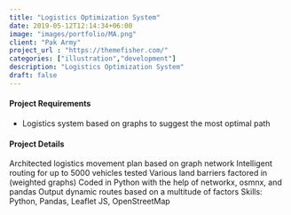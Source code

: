 ```yaml
---
title: "Logistics Optimization System"
date: 2019-05-12T12:14:34+06:00
image: "images/portfolio/MA.png"
client: "Pak Army"
project_url : "https://themefisher.com/"
categories: ["illustration","development"]
description: "Logistics Optimization System"
draft: false
---
```


#### Project Requirements

- Logistics system based on graphs to suggest the most optimal path


#### Project Details

Architected logistics movement plan based on graph network
Intelligent routing for up to 5000 vehicles tested
Various land barriers factored in (weighted graphs)
Coded in Python with the help of networkx, osmnx, and pandas
Output dynamic routes based on a multitude of factors
Skills: Python, Pandas, Leaflet JS, OpenStreetMap